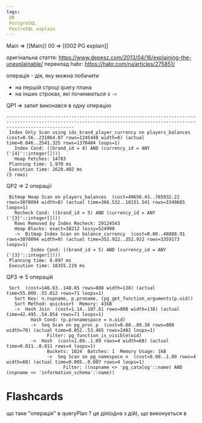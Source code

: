 ```yaml
---
tags:
 DB
 PostgreSQL
 PostreSQL explain
---
```


Main => [[Main]]
00 => [[002 PG explain]]


оригінальна стаття:  https://www.depesz.com/2013/04/16/explaining-the-unexplainable/
переклад habr: https://habr.com/ru/articles/275851/


операція - дія, яку можна побачити
- на першій строці query плана
- на інших строках, які починаються з `->`


QP1 => запит виконався в одну операцію

```                                                                  
---------------------------------------------------------------------------------------------------------------------------------------------------------------------
 Index Only Scan using idx_brand_player_currency on players_balances  (cost=0.56..231064.07 rows=1245448 width=8) (actual time=0.046..2541.325 rows=1370404 loops=1)
   Index Cond: ((brand_id = 4) AND (currency_id = ANY ('{4}'::integer[])))
   Heap Fetches: 14783
 Planning time: 1.970 ms
 Execution time: 2620.402 ms
(5 rows)
```

QP2 => 2 операції
```
 Bitmap Heap Scan on players_balances  (cost=49656.43..765932.22 rows=3070094 width=8) (actual time=366.532..18151.541 rows=3349685 loops=1)
   Recheck Cond: ((brand_id = 5) AND (currency_id = ANY ('{3}'::integer[])))
   Rows Removed by Index Recheck: 29124543
   Heap Blocks: exact=38212 lossy=524990
   ->  Bitmap Index Scan on balance_currency  (cost=0.00..48888.91 rows=3070094 width=0) (actual time=352.922..352.922 rows=3359173 loops=1)
         Index Cond: ((brand_id = 5) AND (currency_id = ANY ('{3}'::integer[])))
 Planning time: 0.097 ms
 Execution time: 18355.219 ms
```


QP3 => 5 операцій
```
 Sort  (cost=146.63..148.65 rows=808 width=138) (actual time=55.009..55.012 rows=71 loops=1)
   Sort Key: n.nspname, p.proname, (pg_get_function_arguments(p.oid))
   Sort Method: quicksort  Memory: 43kB
   ->  Hash Join  (cost=1.14..107.61 rows=808 width=138) (actual time=42.495..54.854 rows=71 loops=1)
         Hash Cond: (p.pronamespace = n.oid)
         ->  Seq Scan on pg_proc p  (cost=0.00..89.30 rows=808 width=78) (actual time=0.052..53.465 rows=2402 loops=1)
               Filter: pg_function_is_visible(oid)
         ->  Hash  (cost=1.09..1.09 rows=4 width=68) (actual time=0.011..0.011 rows=4 loops=1)
               Buckets: 1024  Batches: 1  Memory Usage: 1kB
               ->  Seq Scan on pg_namespace n  (cost=0.00..1.09 rows=4 width=68) (actual time=0.005..0.007 rows=4 loops=1)
                     Filter: ((nspname <> 'pg_catalog'::name) AND (nspname <> 'information_schema'::name))
```



# Flashcards

що таке "операція" в queryPlan
?
це дія(одна з дій), що виконується в 
